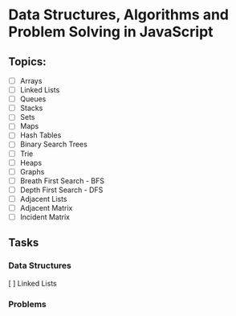 # Data Structures, Algorithms and Problem Solving in JavaScript

## Topics:
  * [ ] Arrays
  * [ ] Linked Lists
  * [ ] Queues
  * [ ] Stacks
  * [ ] Sets
  * [ ] Maps
  * [ ] Hash Tables
  * [ ] Binary Search Trees
  * [ ] Trie
  * [ ] Heaps
  * [ ] Graphs
  * [ ] Breath First Search - BFS
  * [ ] Depth First Search - DFS
  * [ ] Adjacent Lists
  * [ ] Adjacent Matrix
  * [ ] Incident Matrix

## Tasks
### Data Structures
[ ] Linked Lists

### Problems